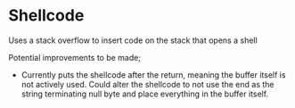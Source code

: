 # Shellcode

Uses a stack overflow to insert code on the stack that opens a shell

Potential improvements to be made;
- Currently puts the shellcode after the return, meaning the buffer itself is not actively used. Could alter the shellcode to not use the end as the string terminating null byte and place everything in the buffer itself.
